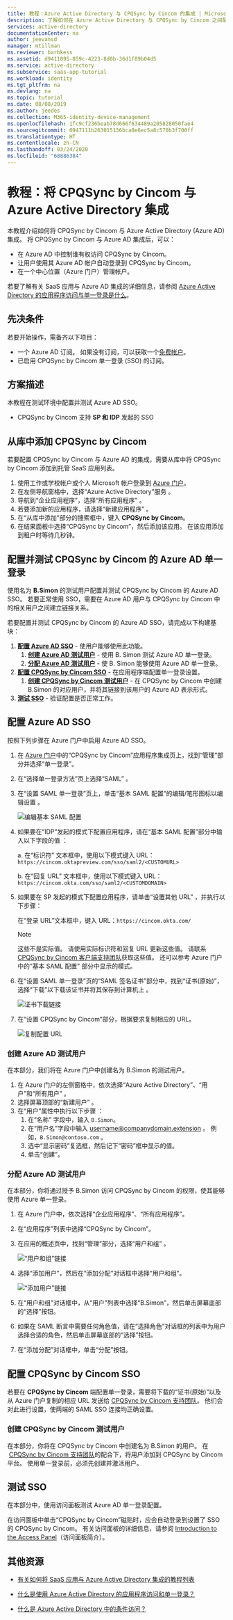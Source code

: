 ```yaml
---
title: 教程：Azure Active Directory 与 CPQSync by Cincom 的集成 | Microsoft Docs
description: 了解如何在 Azure Active Directory 与 CPQSync by Cincom 之间配置单一登录。
services: active-directory
documentationCenter: na
author: jeevansd
manager: mtillman
ms.reviewer: barbkess
ms.assetid: d9411095-859c-4223-8d0b-36d1f89b04d5
ms.service: active-directory
ms.subservice: saas-app-tutorial
ms.workload: identity
ms.tgt_pltfrm: na
ms.devlang: na
ms.topic: tutorial
ms.date: 08/08/2019
ms.author: jeedes
ms.collection: M365-identity-device-management
ms.openlocfilehash: 1fc9cf236beab78d666f634489a205828050fae4
ms.sourcegitcommit: 0947111b263015136bca0e6ec5a8c570b3f700ff
ms.translationtype: HT
ms.contentlocale: zh-CN
ms.lasthandoff: 03/24/2020
ms.locfileid: "68886384"
---
```

# <a name="tutorial-integrate-cpqsync-by-cincom-with-azure-active-directory"></a>教程：将 CPQSync by Cincom 与 Azure Active Directory 集成

本教程介绍如何将 CPQSync by Cincom 与 Azure Active Directory (Azure AD) 集成。 将 CPQSync by Cincom 与 Azure AD 集成后，可以：

* 在 Azure AD 中控制谁有权访问 CPQSync by Cincom。
* 让用户使用其 Azure AD 帐户自动登录到 CPQSync by Cincom。
* 在一个中心位置（Azure 门户）管理帐户。

若要了解有关 SaaS 应用与 Azure AD 集成的详细信息，请参阅 [Azure Active Directory 的应用程序访问与单一登录是什么](https://docs.microsoft.com/azure/active-directory/active-directory-appssoaccess-whatis)。

## <a name="prerequisites"></a>先决条件

若要开始操作，需备齐以下项目：

* 一个 Azure AD 订阅。 如果没有订阅，可以获取一个[免费帐户](https://azure.microsoft.com/free/)。
* 已启用 CPQSync by Cincom 单一登录 (SSO) 的订阅。

## <a name="scenario-description"></a>方案描述

本教程在测试环境中配置并测试 Azure AD SSO。

* CPQSync by Cincom 支持 **SP 和 IDP** 发起的 SSO

## <a name="adding-cpqsync-by-cincom-from-the-gallery"></a>从库中添加 CPQSync by Cincom

若要配置 CPQSync by Cincom 与 Azure AD 的集成，需要从库中将 CPQSync by Cincom 添加到托管 SaaS 应用列表。

1. 使用工作或学校帐户或个人 Microsoft 帐户登录到 [Azure 门户](https://portal.azure.com)。
1. 在左侧导航窗格中，选择“Azure Active Directory”服务  。
1. 导航到“企业应用程序”，选择“所有应用程序”   。
1. 若要添加新的应用程序，请选择“新建应用程序”  。
1. 在“从库中添加”部分的搜索框中，键入 **CPQSync by Cincom**。 
1. 在结果面板中选择“CPQSync by Cincom”，然后添加该应用。  在该应用添加到租户时等待几秒钟。

## <a name="configure-and-test-azure-ad-single-sign-on-for-cpqsync-by-cincom"></a>配置并测试 CPQSync by Cincom 的 Azure AD 单一登录

使用名为 **B.Simon** 的测试用户配置并测试 CPQSync by Cincom 的 Azure AD SSO。 若要正常使用 SSO，需要在 Azure AD 用户与 CPQSync by Cincom 中的相关用户之间建立链接关系。

若要配置并测试 CPQSync by Cincom 的 Azure AD SSO，请完成以下构建基块：

1. **[配置 Azure AD SSO](#configure-azure-ad-sso)** - 使用户能够使用此功能。
    1. **[创建 Azure AD 测试用户](#create-an-azure-ad-test-user)** - 使用 B. Simon 测试 Azure AD 单一登录。
    1. **[分配 Azure AD 测试用户](#assign-the-azure-ad-test-user)** - 使 B. Simon 能够使用 Azure AD 单一登录。
2. **[配置 CPQSync by Cincom SSO](#configure-cpqsync-by-cincom-sso)** - 在应用程序端配置单一登录设置。
    1. **[创建 CPQSync by Cincom 测试用户](#create-cpqsync-by-cincom-test-user)** - 在 CPQSync by Cincom 中创建 B.Simon 的对应用户，并将其链接到该用户的 Azure AD 表示形式。
3. **[测试 SSO](#test-sso)** - 验证配置是否正常工作。

## <a name="configure-azure-ad-sso"></a>配置 Azure AD SSO

按照下列步骤在 Azure 门户中启用 Azure AD SSO。

1. 在 [Azure 门户](https://portal.azure.com/)中的“CPQSync by Cincom”应用程序集成页上，找到“管理”部分并选择“单一登录”。   
1. 在“选择单一登录方法”页上选择“SAML”   。
1. 在“设置 SAML 单一登录”页上，单击“基本 SAML 配置”的编辑/笔形图标以编辑设置   。

   ![编辑基本 SAML 配置](common/edit-urls.png)

1. 如果要在“IDP”发起的模式下配置应用程序，请在“基本 SAML 配置”部分中输入以下字段的值   ：

    a. 在“标识符”  文本框中，使用以下模式键入 URL：`https://cincom.oktapreview.com/sso/saml2/<CUSTOMURL>`

    b. 在“回复 URL”  文本框中，使用以下模式键入 URL：`https://cincom.okta.com/sso/saml2/<CUSTOMDOMAIN>`

1. 如果要在 SP  发起的模式下配置应用程序，请单击“设置其他 URL”  ，并执行以下步骤：

    在“登录 URL”文本框中，键入 URL：`https://cincom.okta.com/` 

    > [!NOTE]
    > 这些不是实际值。 请使用实际标识符和回复 URL 更新这些值。 请联系 [CPQSync by Cincom 客户端支持团队](https://cpqsupport.cincomcpq.com)获取这些值。 还可以参考 Azure 门户中的“基本 SAML 配置”  部分中显示的模式。

4. 在“设置 SAML 单一登录”页的“SAML 签名证书”部分中，找到“证书(原始)”，选择“下载”以下载该证书并将其保存到计算机上     。

    ![证书下载链接](common/certificateraw.png)

6. 在“设置 CPQSync by Cincom”部分，根据要求复制相应的 URL。 

    ![复制配置 URL](common/copy-configuration-urls.png)

### <a name="create-an-azure-ad-test-user"></a>创建 Azure AD 测试用户

在本部分，我们将在 Azure 门户中创建名为 B.Simon 的测试用户。

1. 在 Azure 门户的左侧窗格中，依次选择“Azure Active Directory”、“用户”和“所有用户”    。
1. 选择屏幕顶部的“新建用户”  。
1. 在“用户”属性中执行以下步骤  ：
    1. 在“名称”  字段中，输入 `B.Simon`。  
    1. 在“用户名”字段中输入 username@companydomain.extension  。 例如，`B.Simon@contoso.com` 。
    1. 选中“显示密码”复选框，然后记下“密码”框中显示的值。  
    1. 单击“创建”。 

### <a name="assign-the-azure-ad-test-user"></a>分配 Azure AD 测试用户

在本部分，你将通过授予 B.Simon 访问 CPQSync by Cincom 的权限，使其能够使用 Azure 单一登录。

1. 在 Azure 门户中，依次选择“企业应用程序”、“所有应用程序”。  
1. 在“应用程序”列表中选择“CPQSync by Cincom”。 
1. 在应用的概述页中，找到“管理”部分，选择“用户和组”   。

    ![“用户和组”链接](common/users-groups-blade.png)

1. 选择“添加用户”，然后在“添加分配”对话框中选择“用户和组”。   

    ![“添加用户”链接](common/add-assign-user.png)

1. 在“用户和组”对话框中，从“用户”列表中选择“B.Simon”，然后单击屏幕底部的“选择”按钮。   
1. 如果在 SAML 断言中需要任何角色值，请在“选择角色”对话框的列表中为用户选择合适的角色，然后单击屏幕底部的“选择”按钮。  
1. 在“添加分配”对话框中，单击“分配”按钮。  

## <a name="configure-cpqsync-by-cincom-sso"></a>配置 CPQSync by Cincom SSO

若要在 **CPQSync by Cincom** 端配置单一登录，需要将下载的“证书(原始)”以及从 Azure 门户复制的相应 URL 发送给 [CPQSync by Cincom 支持团队](https://cpqsupport.cincomcpq.com)。  他们会对此进行设置，使两端的 SAML SSO 连接均正确设置。

### <a name="create-cpqsync-by-cincom-test-user"></a>创建 CPQSync by Cincom 测试用户

在本部分，你将在 CPQSync by Cincom 中创建名为 B.Simon 的用户。 在  [CPQSync by Cincom 支持团队](https://cpqsupport.cincomcpq.com)的配合下，将用户添加到 CPQSync by Cincom 平台。 使用单一登录前，必须先创建并激活用户。

## <a name="test-sso"></a>测试 SSO 

在本部分中，使用访问面板测试 Azure AD 单一登录配置。

在访问面板中单击“CPQSync by Cincom”磁贴时，应会自动登录到设置了 SSO 的 CPQSync by Cincom。 有关访问面板的详细信息，请参阅 [Introduction to the Access Panel](https://docs.microsoft.com/azure/active-directory/active-directory-saas-access-panel-introduction)（访问面板简介）。

## <a name="additional-resources"></a>其他资源

- [有关如何将 SaaS 应用与 Azure Active Directory 集成的教程列表](https://docs.microsoft.com/azure/active-directory/active-directory-saas-tutorial-list)

- [什么是使用 Azure Active Directory 的应用程序访问和单一登录？](https://docs.microsoft.com/azure/active-directory/active-directory-appssoaccess-whatis)

- [什么是 Azure Active Directory 中的条件访问？](https://docs.microsoft.com/azure/active-directory/conditional-access/overview)

